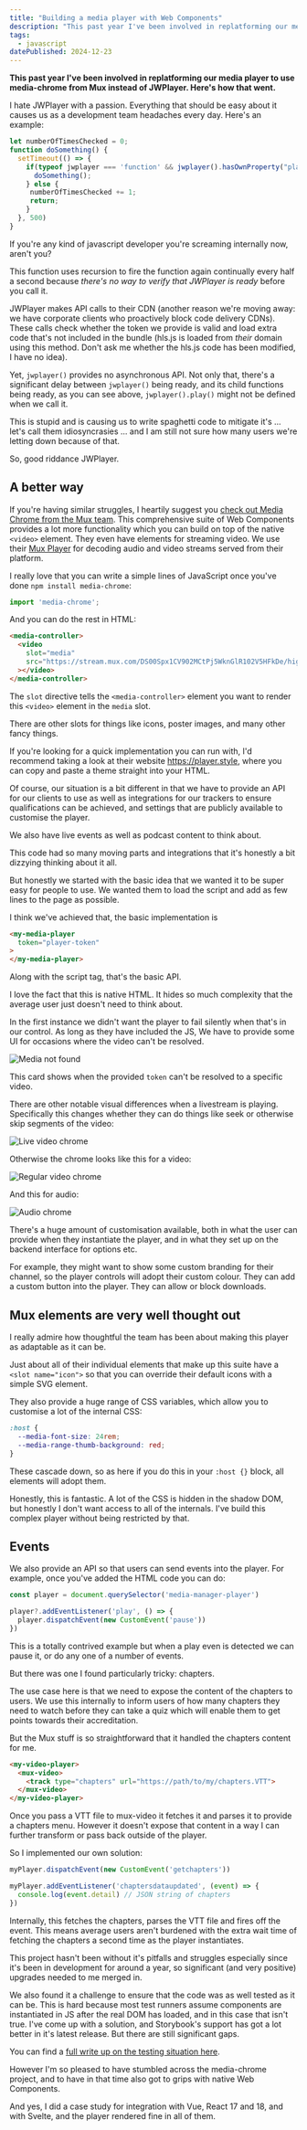 ```yaml
---
title: "Building a media player with Web Components"
description: "This past year I've been involved in replatforming our media player to use media-chrome from Mux instead of JWPlayer. Here's how that went."
tags: 
  - javascript
datePublished: 2024-12-23
---
```

**This past year I've been involved in replatforming our media player to use media-chrome from Mux instead of JWPlayer. Here's how that went.**

I hate JWPlayer with a passion. Everything that should be easy about it causes us as a development team headaches every day. Here's an example:

```javascript
let numberOfTimesChecked = 0;
function doSomething() {
  setTimeout(() => {
    if(typeof jwplayer === 'function' && jwplayer().hasOwnProperty("play")) {
      doSomething();
    } else {
     numberOfTimesChecked += 1; 
     return;
    }
  }, 500)
}
```
If you're any kind of javascript developer you're screaming internally now, aren't you?

This function uses recursion to fire the function again continually every half a second because _there's no way to verify that JWPlayer is ready_ before you call it.

JWPlayer makes API calls to their CDN (another reason we're moving away: we have corporate clients who proactively block code delivery CDNs). These calls check whether the token we provide is valid and load extra code that's not included in the bundle (hls.js is loaded from _their_ domain using this method. Don't ask me whether the hls.js code has been modified, I have no idea).

Yet, `jwplayer()` provides no asynchronous API. Not only that, there's a significant delay between `jwplayer()` being ready, and its child functions being ready, as you can see above, `jwplayer().play()` might not be defined when we call it.

This is stupid and is causing us to write spaghetti code to mitigate it's ... let's call them idiosyncrasies ... and I am still not sure how many users we're letting down because of that.

So, good riddance JWPlayer.

## A better way

If you're having similar struggles, I heartily suggest you [check out Media Chrome from the Mux team](https://www.media-chrome.org/). This comprehensive suite of Web Components provides a lot more functionality which you can build on top of the native `<video>` element. They even have elements for streaming video. We use their [Mux Player](https://www.mux.com/player) for decoding audio and video streams served from their platform.

I really love that you can write a simple lines of JavaScript once you've done `npm install media-chrome`:

```javascript
import 'media-chrome';
```
And you can do the rest in HTML:

```html
<media-controller>
  <video
    slot="media"
    src="https://stream.mux.com/DS00Spx1CV902MCtPj5WknGlR102V5HFkDe/high.mp4"
  ></video>
</media-controller>
```
The `slot` directive tells the `<media-controller>` element you want to render this `<video>` element in the `media` slot.

There are other slots for things like icons, poster images, and many other fancy things.

If you're looking for a quick implementation you can run with, I'd recommend taking a look at their website https://player.style, where you can copy and paste a theme straight into your HTML.

Of course, our situation is a bit different in that we have to provide an API for our clients to use as well as integrations for our trackers to ensure qualifications can be achieved, and settings that are publicly available to customise the player.

We also have live events as well as podcast content to think about.

This code had so many moving parts and integrations that it's honestly a bit dizzying thinking about it all.

But honestly we started with the basic idea that we wanted it to be super easy for people to use. We wanted them to load the script and add as few lines to the page as possible.

I think we've achieved that, the basic implementation is

```html
<my-media-player
  token="player-token"
>
</my-media-player>
```

Along with the script tag, that's the basic API.

I love the fact that this is native HTML. It hides so much complexity that the average user just doesn't need to think about.

In the first instance we didn't want the player to fail silently when that's in our control. As long as they have included the JS, We have to provide some UI for occasions where the video can't be resolved.

![Media not found](/images/media-not-found.png)

This card shows when the provided `token` can't be resolved to a specific video.

There are other notable visual differences when a livestream is playing. Specifically this changes whether they can do things like seek or otherwise skip segments of the video:

![Live video chrome](/images/live-chrome.png)

Otherwise the chrome looks like this for a video:

![Regular video chrome](/images/regular-chrome.png)

And this for audio:

![Audio chrome](/images/audio-chrome.png)

There's a huge amount of customisation available, both in what the user can provide when they instantiate the player, and in what they set up on the backend interface for options etc. 

For example, they might want to show some custom branding for their channel, so the player controls will adopt their custom colour. They can add a custom button into the player. They can allow or block downloads.

## Mux elements are very well thought out

I really admire how thoughtful the team has been about making this player as adaptable as it can be.

Just about all of their individual elements that make up this suite have a `<slot name="icon">` so that you can override their default icons with a simple SVG element.

They also provide a huge range of CSS variables, which allow you to customise a lot of the internal CSS:

```css
:host {
  --media-font-size: 24rem;
  --media-range-thumb-background: red;
}
```
These cascade down, so as here if you do this in your `:host {}` block, all elements will adopt them.

Honestly, this is fantastic. A lot of the CSS is hidden in the shadow DOM, but honestly I don't want access to all of the internals. I've build this complex player without being restricted by that.


## Events

We also provide an API so that users can send events into the player. For example, once you've added the HTML code you can do:

```javascript
const player = document.querySelector('media-manager-player')

player?.addEventListener('play', () => {
  player.dispatchEvent(new CustomEvent('pause'))
})
```

This is a totally contrived example but when a play even is detected we can pause it, or do any one of a number of events.

But there was one I found particularly tricky: chapters.

The use case here is that we need to expose the content of the chapters to users. We use this internally to inform users of how many chapters they need to watch before they can take a quiz which will enable them to get points towards their accreditation.

But the Mux stuff is so straightforward that it handled the chapters content for me.

```html
<my-video-player>
  <mux-video>
    <track type="chapters" url="https://path/to/my/chapters.VTT">
  </mux-video>
</my-video-player>
```

Once you pass a VTT file to mux-video it fetches it and parses it to provide a chapters menu. However it doesn't expose that content in a way I can further transform or pass back outside of the player.

So I implemented our own solution:

```javascript
myPlayer.dispatchEvent(new CustomEvent('getchapters'))

myPlayer.addEventListener('chaptersdataupdated', (event) => {
  console.log(event.detail) // JSON string of chapters
})
```

Internally, this fetches the chapters, parses the VTT file and fires off the event. This means average users aren't burdened with the extra wait time of fetching the chapters a second time as the player instantiates.

This project hasn't been without it's pitfalls and struggles especially since it's been in development for around a year, so significant (and very positive) upgrades needed to me merged in.

We also found it a challenge to ensure that the code was as well tested as it can be. This is hard because most test runners assume components are instantiated in JS after the real DOM has loaded, and in this case that isn't true. I've come up with a solution, and Storybook's support has got a lot better in it's latest release. But there are still significant gaps.

You can find a [full write up on the testing situation here](/posts/testing-web-components/).

However I'm so pleased to have stumbled across the media-chrome project, and to have in that time also got to grips with native Web Components.

And yes, I did a case study for integration with Vue, React 17 and 18, and with Svelte, and the player rendered fine in all of them.

